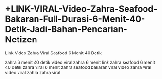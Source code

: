 # +LINK-VIRAL-Video-Zahra-Seafood-Bakaran-Full-Durasi-6-Menit-40-Detik-Jadi-Bahan-Pencarian-Netizen

Link Video Zahra Viral Seafood 6 Menit 40 Detik

zahra 6 menit 40 detik
video viral zahra 6 menit
link zahra seafood 6 menit 40 detik
zahra viral 6 menit
zahra seafood bakaran viral
video zahra viral
video viral zahra
zahra viral
